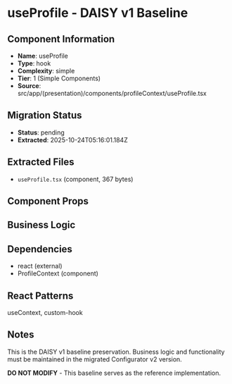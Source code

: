 # useProfile - DAISY v1 Baseline

## Component Information

- **Name**: useProfile
- **Type**: hook
- **Complexity**: simple
- **Tier**: 1 (Simple Components)
- **Source**: src/app/(presentation)/components/profileContext/useProfile.tsx

## Migration Status

- **Status**: pending
- **Extracted**: 2025-10-24T05:16:01.184Z

## Extracted Files

- `useProfile.tsx` (component, 367 bytes)

## Component Props



## Business Logic



## Dependencies

- react (external)
- ProfileContext (component)

## React Patterns

useContext, custom-hook

## Notes

This is the DAISY v1 baseline preservation. Business logic and functionality
must be maintained in the migrated Configurator v2 version.

**DO NOT MODIFY** - This baseline serves as the reference implementation.
